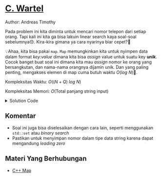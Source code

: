 # [C. Wartel](https://tlx.toki.id/courses/competitive/chapters/03/problems/C)

Author: Andreas Timothy

Pada problem ini kita diminta untuk mencari nomor telepon dari setiap orang. Tapi kali ini kita ga bisa lakuin linear search kaya soal-soal sebelumnya😞. Kira-kira gimana ya cara nyarinya biar cepet?🤔

💡Ahaa, kita bisa pakai `map`. `Map` memungkinkan kita untuk nyimpen data dalam format _key:value_ dimana kita bisa _assign_ value untuk suatu key **unik**. Cocok banget buat soal ini dimana kita mau _assign_ nomor ke orang yang bersangkutan, dan nama-nama orangnya dijamin unik. Dan yang paling penting, mengakses elemen di map cuma butuh waktu $O(log\ N)$🥰.

Kompleksitas Waktu: $O((N+Q)\ log\ N)$

Kompleksitas Memori: $O(\text{Total\ panjang\ string\ input})$

<details>
  <summary>Solution Code</summary>

```c++
#include <bits/stdc++.h>
using namespace std;

int n, q;
string s, x;
map<string, string> nomor;

int main() {
  cin >> n >> q;
  for (int i = 1; i <= n; i++) {
    cin >> s >> x;
    nomor[s] = x;
  }
  while (q--) {
    cin >> s;
    if (nomor.count(s)) {
      cout << nomor[s];
    } else {
      cout << "NIHIL";
    }
    cout << '\n';
  }
}
```

</details>

## Komentar

- Soal ini juga bisa diselesaikan dengan cara lain, seperti menggunakan `std::set` atau _binary search_
- Pastikan untuk menyimpan nomor dalam tipe data string karena dapat mengandung _leading zero_

## Materi Yang Berhubungan

- [C++ Map](https://www.geeksforgeeks.org/map-associative-containers-the-c-standard-template-library-stl/)
